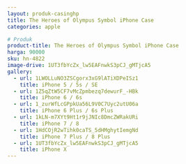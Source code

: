 ```yaml
---
layout: produk-casinghp
title: The Heroes of Olympus Symbol iPhone Case
categories: apple

# Produk
product-title: The Heroes of Olympus Symbol iPhone Case
harga: 90000
sku: hn-4822
image-drive: 1UT3fbYcZx_lw5EAFnwkS3pCJ_gMTjcA5
gallery:
  - url: 1LWOLLuNO3ZSCgorx3xG9lATiXDPeISz1
    title: iPhone 5 / 5s / SE
  - url: 1Z5qZtW5CF7vMcZpmbezq7dewurF_-HBk
    title: iPhone 6 / 6s
  - url: 1_zurWfLcGPpkUa56L9V0C7Uyc2utU06a
    title: iPhone 6 Plus / 6s Plus
  - url: 1kLN-m7XYt9Ht1r9jJNIc8DmcZWRakURi
    title: iPhone 7 / 8
  - url: 1HdCOjR2wTihk0caTS_5dHMghytIemgNd
    title: iPhone 7 Plus / 8 Plus
  - url: 1UT3fbYcZx_lw5EAFnwkS3pCJ_gMTjcA5
    title: iPhone X
---
```

